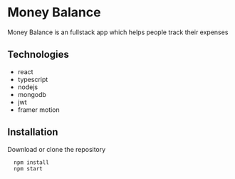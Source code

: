 # Money Balance

Money Balance is an fullstack app which helps people track their expenses

## Technologies

- react
- typescript
- nodejs
- mongodb
- jwt
- framer motion

## Installation

Download or clone the repository

```bash
  npm install
  npm start
```
